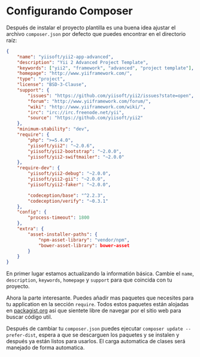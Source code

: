 Configurando Composer
=====================

Después de instalar el proyecto plantilla es una buena idea ajustar el archivo `composer.json` por defecto que puedes encontrar en el directorio raíz:

```json
{
    "name": "yiisoft/yii2-app-advanced",
    "description": "Yii 2 Advanced Project Template",
    "keywords": ["yii2", "framework", "advanced", "project template"],
    "homepage": "http://www.yiiframework.com/",
    "type": "project",
    "license": "BSD-3-Clause",
    "support": {
        "issues": "https://github.com/yiisoft/yii2/issues?state=open",
        "forum": "http://www.yiiframework.com/forum/",
        "wiki": "http://www.yiiframework.com/wiki/",
        "irc": "irc://irc.freenode.net/yii",
        "source": "https://github.com/yiisoft/yii2"
    },
    "minimum-stability": "dev",
    "require": {
        "php": ">=5.4.0",
        "yiisoft/yii2": "~2.0.6",
        "yiisoft/yii2-bootstrap": "~2.0.0",
        "yiisoft/yii2-swiftmailer": "~2.0.0"
    },
    "require-dev": {
        "yiisoft/yii2-debug": "~2.0.0",
        "yiisoft/yii2-gii": "~2.0.0",
        "yiisoft/yii2-faker": "~2.0.0",

        "codeception/base": "^2.2.3",
        "codeception/verify": "~0.3.1"
    },
    "config": {
        "process-timeout": 1800
    },
    "extra": {
        "asset-installer-paths": {
            "npm-asset-library": "vendor/npm",
            "bower-asset-library": bower-asset
        }
    }
}
```

En primer lugar estamos actualizando la informatión básica. Cambie el `name`, `description`, `keywords`, `homepage` y `support` para que coincida con tu proyecto.

Ahora la parte interesante. Puedes añadir mas paquetes que necesites para tu application en la sección `require`.
Todos estos paquetes están alojadas en [packagist.org](https://packagist.org/) asi que sientete libre de navegar por el sitio web para buscar código util.

Después de cambiar tu `composer.json` puedes ejecutar `composer update --prefer-dist`, espera a que se descarguen los paquetes y se instalen y después ya están listos para usarlos. El carga automatica de clases será manejado de forma automatica.
